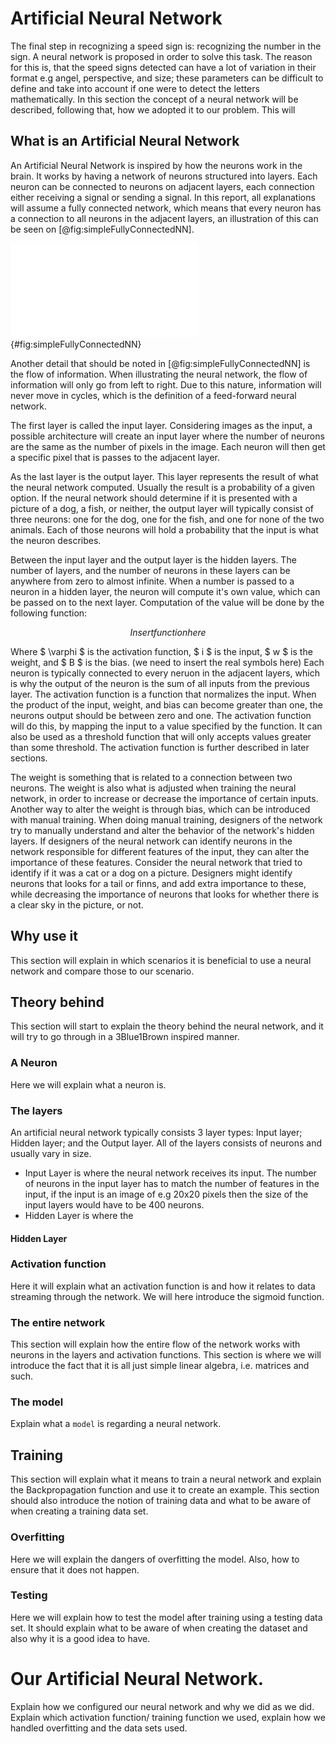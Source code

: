 # Artificial Neural Network
<!--Firstly a small text explaining why we choose to use a neural network and what to expect from the chapter.-->
The final step in recognizing a speed sign is: recognizing the number in the sign. A neural network is proposed in order to 
solve this task. The reason for this is, that the speed signs detected can have a lot of variation in their format
 e.g angel, perspective, and size; these parameters can be difficult to define and take into account if one were to detect
  the letters mathematically. 
In this section the concept of a neural network will be described, following that, how we adopted it to our problem.
This will   

## What is an Artificial Neural Network  
An Artificial Neural Network is inspired by how the neurons work in the brain.
It works by having a network of neurons structured into layers. Each neuron can be connected to neurons on adjacent layers, each connection either receiving a signal or sending a signal.
In this report, all explanations will assume a fully connected network, which means that every neuron has a connection to all neurons in the adjacent layers, an illustration of this can be seen on [@fig:simpleFullyConnectedNN].

![A example of a fully connected Neural Network](report/assets/pictures/nn/6.pdf){#fig:simpleFullyConnectedNN}

Another detail that should be noted in [@fig:simpleFullyConnectedNN] is the flow of information.
When illustrating the neural network, the flow of information will only go from left to right.
Due to this nature, information will never move in cycles, which is the definition of a feed-forward neural network.

The first layer is called the input layer.
Considering images as the input, a possible architecture will create an input layer where the number of neurons are the same as the number of pixels in the image.
Each neuron will then get a specific pixel that is passes to the adjacent layer.

As the last layer is the output layer.
This layer represents the result of what the neural network computed.
Usually the result is a probability of a given option.
If the neural network should determine if it is presented with a picture of a dog, a fish, or neither, the output layer will typically consist of three neurons: one for the dog, one for the fish, and one for none of the two animals.
Each of those neurons will hold a probability that the input is what the neuron describes.

Between the input layer and the output layer is the hidden layers.
The number of layers, and the number of neurons in these layers can be anywhere from zero to almost infinite.
When a number is passed to a neuron in a hidden layer, the neuron will compute it's own value, which can be passed on to the next layer.
Computation of the value will be done by the following function:

$$ Insert function here $$

Where $ \varphi $ is the activation function, $ i $ is the input, $ w $ is the weight, and $ B $ is the bias. (we need to insert the real symbols here)
Each neuron is typically connected to every neruon in the adjacent layers, which is why the output of the neuron is the sum of all inputs from the previous layer.
The activation function is a function that normalizes the input.
When the product of the input, weight, and bias can become greater than one, the neurons output should be between zero and one.
The activation function will do this, by mapping the input to a value specified by the function.
It can also be used as a threshold function that will only accepts values greater than some threshold.
The activation function is further described in later sections.

The weight is something that is related to a connection between two neurons.
The weight is also what is adjusted when training the neural network, in order to increase or decrease the importance of certain inputs.
Another way to alter the weight is through bias, which can be introduced with manual training.
When doing manual training, designers of the network try to manually understand and alter the behavior of the network's hidden layers.
If designers of the neural network can identify neurons in the network responsible for different features of the input, they can alter the importance of these features.
Consider the neural network that tried to identify if it was a cat or a dog on a picture.
Designers might identify neurons that looks for a tail or finns, and add extra importance to these, while decreasing the importance of neurons that looks for whether there is a clear sky in the picture, or not.


## Why use it
This section will explain in which scenarios it is beneficial to use a neural network and compare those to our scenario.

## Theory behind
This section will start to explain the theory behind the neural network, and it will try to go through in a 3Blue1Brown inspired manner.

### A Neuron
Here we will explain what a neuron is.

### The layers
<!--Here we will explain what a layer is, and explain the types of layers, ie. Input, Hidden and Output layers also, that they consist of neurons.-->
An artificial neural network typically consists 3 layer types: Input layer; Hidden layer; and the Output layer. All of the layers consists of neurons and usually vary in size.

* Input Layer is where the neural network receives its input. The number of neurons in the input layer has to match the number of features in the input, if the input is an image of e.g 20x20 pixels then the size of the input layers would have to be 400 neurons.
* Hidden Layer is where the  

#### Hidden Layer


### Activation function
Here it will explain what an activation function is and how it relates to data streaming through the network. We will here introduce the sigmoid function.

### The entire network
This section will explain how the entire flow of the network works with neurons in the layers and activation functions. This section is where we will introduce the fact that it is all just simple linear algebra, i.e. matrices and such.

### The model
Explain what a `model` is regarding a neural network.

## Training
This section will explain what it means to train a neural network and explain the Backpropagation function and use it to create an example. This section should also introduce the notion of training data and what to be aware of when creating a training data set.

### Overfitting
Here we will explain the dangers of overfitting the model. Also, how to ensure that it does not happen.

### Testing
Here we will explain how to test the model after training using a testing data set. It should explain what to be aware of when creating the dataset and also why it is a good idea to have.

# Our Artificial Neural Network.
Explain how we configured our neural network and why we did as we did. Explain which activation function/ training function we used, explain how we handled overfitting and the data sets used. 